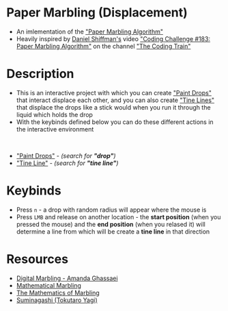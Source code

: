 # Paper Marbling (Displacement)

  - An imlementation of the ["Paper Marbling Algorithm" ](https://en.wikipedia.org/wiki/Paper_marbling)
  - Heavily inspired by [Daniel Shiffman's](https://en.wikipedia.org/wiki/Daniel_Shiffman) video ["Coding Challenge #183: Paper Marbling Algorithm"](https://www.youtube.com/watch?v=p7IGZTjC008) on the channel ["The Coding Train"](https://www.youtube.com/@TheCodingTrain) 
  
# Description

  - This is an interactive project with which you can create ["Paint Drops"](http://people.csail.mit.edu/jaffer/Marbling/Mathematics) that interact displace each other, and you can also create ["Tine Lines"](http://people.csail.mit.edu/jaffer/Marbling/Mathematics) that displace the drops like a stick would when you run it through the liquid which holds the drop
  - With the keybinds defined below you can do these different actions in the interactive environment 

  <br>

  - ["Paint Drops"](http://people.csail.mit.edu/jaffer/Marbling/Mathematics) - _(search for **"drop"**)_
  - ["Tine Line"](http://people.csail.mit.edu/jaffer/Marbling/Mathematics) - _(search for **"tine line"**)_

# Keybinds

  - Press ```n``` - a drop with random radius will appear where the mouse is 
  - Press ```LMB``` and release on another location - the **start position** (when you pressed the mouse) and the **end position** (when you relased it) will determine a line from which will be create a **tine line** in that direction

# Resources
  
  - [Digital Marbling - Amanda Ghassaei](https://blog.amandaghassaei.com/2022/10/25/digital-marbling/)
  - [Mathematical Marbling](https://people.csail.mit.edu/jaffer/Marbling/)
  - [The Mathematics of Marbling](http://people.csail.mit.edu/jaffer/Marbling/Mathematics)
  - [Suminagashi (Tokutaro Yagi)](https://suminagashi.com/meet-the-artisan-tokutaro-yagi/)